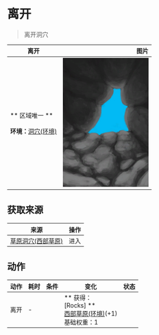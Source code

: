 # 离开  
> 离开洞穴  
  
  离开  |   图片   
 ----  |  ----:   
 ** 区域唯一 **<br><br>**环境：**[洞穴(环境)](Env_CaveGrasslands.md)  |  <img decoding="async" src="Sprite/CaveExit.png" href="a.md" style="max-width:300px;max-height:300px;">   
  
## 获取来源  
来源  |  操作  
----  |  ----  
[草原洞穴(西部草原)](CaveGrasslandsEntrance.md)  |  进入  
## 动作  
动作  |  耗时  |  条件  |  变化  |  状态  
----  |  ----  |  ----  |  ----  |  ----  
离开<br>  |  -  |    |  ** 获得： **<br>** [Rocks]  **<br>  [西部草原(环境)](Env_GrasslandsW.md)(+1)<br>基础权重：1  |    


<script>document.title="离开 - 卡牌生存百科 Card Survival Wiki";</script>